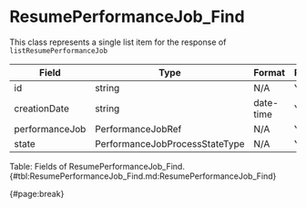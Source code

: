 <!--
    ATTENTION: This file was generated via gradle!
               Do NOT manually edit this file! Any such changes will be overwritten!
-->

# ResumePerformanceJob_Find

This class represents a single list item for the response of  `listResumePerformanceJob`

| Field | Type | Format | Required |
| ------- | ------- | ------- | --- |
| id | string | N/A | Yes |
| creationDate | string | date-time | Yes |
| performanceJob | PerformanceJobRef | N/A | Yes |
| state | PerformanceJobProcessStateType | N/A | Yes |

Table: Fields of ResumePerformanceJob_Find. {#tbl:ResumePerformanceJob_Find.md:ResumePerformanceJob_Find}

{#page:break}
